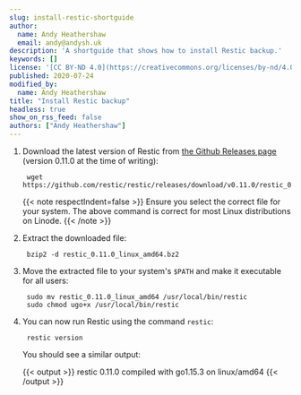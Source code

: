 ```yaml
---
slug: install-restic-shortguide
author:
  name: Andy Heathershaw
  email: andy@andysh.uk
description: 'A shortguide that shows how to install Restic backup.'
keywords: []
license: '[CC BY-ND 4.0](https://creativecommons.org/licenses/by-nd/4.0)'
published: 2020-07-24
modified_by:
  name: Andy Heathershaw
title: "Install Restic backup"
headless: true
show_on_rss_feed: false
authors: ["Andy Heathershaw"]
---
```


1. Download the latest version of Restic from [the Github Releases page](https://github.com/restic/restic/releases) (version 0.11.0 at the time of writing):

        wget https://github.com/restic/restic/releases/download/v0.11.0/restic_0.11.0_linux_amd64.bz2

    {{< note respectIndent=false >}}
Ensure you select the correct file for your system. The above command is correct for most Linux distributions on Linode.
{{< /note >}}

1. Extract the downloaded file:

        bzip2 -d restic_0.11.0_linux_amd64.bz2

1. Move the extracted file to your system's `$PATH` and make it executable for all users:

        sudo mv restic_0.11.0_linux_amd64 /usr/local/bin/restic
        sudo chmod ugo+x /usr/local/bin/restic

1. You can now run Restic using the command `restic`:

        restic version

    You should see a similar output:

    {{< output >}}
restic 0.11.0 compiled with go1.15.3 on linux/amd64
{{< /output >}}